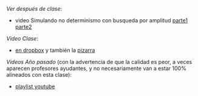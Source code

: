 
*Ver después de clase*: 
- video Simulando no determinismo con busqueda por amplitud [parte1](https://drive.google.com/file/d/1IeLvcRBewqQzQnpTzjOEbGlqXtw8KVy5/view?usp=sharing) [parte2](https://drive.google.com/file/d/1p-TcyuYduTMarVuku5G5cePm17S4v6Sw/view?usp=sharing)


*Video Clase*: 
- [en dropbox](https://drive.google.com/file/d/1s7OkLXO8pzTXM1uZT3IjvYekRG1oCiFL/view?usp=sharing) y también la [pizarra](https://drive.google.com/file/d/1qsiG1LMsy5I6q4VJXWeLRR_cNjiYxLwN/view?usp=sharing)

*Videos Año pasado* (con la advertencia de que la calidad es peor, a veces aparecen profesores ayudantes, y no necesariamente van a estar 100% alineados con esta clase): 
- [playlist youtube](https://www.youtube.com/watch?v=RDJ1I3egdxc&list=PLeLV_ztnnBSjdKDYZmIqhDtQ_yhnwGhcU)

